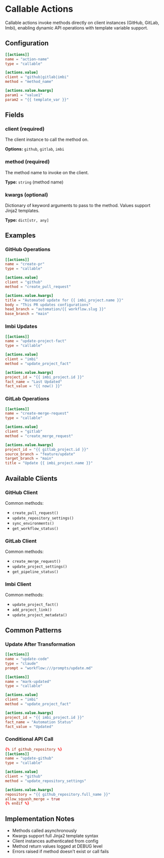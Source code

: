 # Callable Actions

Callable actions invoke methods directly on client instances (GitHub, GitLab, Imbi), enabling dynamic API operations with template variable support.

## Configuration

```toml
[[actions]]
name = "action-name"
type = "callable"

[actions.value]
client = "github|gitlab|imbi"
method = "method_name"

[actions.value.kwargs]
param1 = "value1"
param2 = "{{ template_var }}"
```

## Fields

### client (required)

The client instance to call the method on.

**Options:** `github`, `gitlab`, `imbi`

### method (required)

The method name to invoke on the client.

**Type:** `string` (method name)

### kwargs (optional)

Dictionary of keyword arguments to pass to the method. Values support Jinja2 templates.

**Type:** `dict[str, any]`

## Examples

### GitHub Operations

```toml
[[actions]]
name = "create-pr"
type = "callable"

[actions.value]
client = "github"
method = "create_pull_request"

[actions.value.kwargs]
title = "Automated update for {{ imbi_project.name }}"
body = "This PR updates configurations"
head_branch = "automation/{{ workflow.slug }}"
base_branch = "main"
```

### Imbi Updates

```toml
[[actions]]
name = "update-project-fact"
type = "callable"

[actions.value]
client = "imbi"
method = "update_project_fact"

[actions.value.kwargs]
project_id = "{{ imbi_project.id }}"
fact_name = "Last Updated"
fact_value = "{{ now() }}"
```

### GitLab Operations

```toml
[[actions]]
name = "create-merge-request"
type = "callable"

[actions.value]
client = "gitlab"
method = "create_merge_request"

[actions.value.kwargs]
project_id = "{{ gitlab_project.id }}"
source_branch = "feature/update"
target_branch = "main"
title = "Update {{ imbi_project.name }}"
```

## Available Clients

### GitHub Client

Common methods:
- `create_pull_request()`
- `update_repository_settings()`
- `sync_environments()`
- `get_workflow_status()`

### GitLab Client

Common methods:
- `create_merge_request()`
- `update_project_settings()`
- `get_pipeline_status()`

### Imbi Client

Common methods:
- `update_project_fact()`
- `add_project_link()`
- `update_project_metadata()`

## Common Patterns

### Update After Transformation

```toml
[[actions]]
name = "update-code"
type = "claude"
prompt = "workflow:///prompts/update.md"

[[actions]]
name = "mark-updated"
type = "callable"

[actions.value]
client = "imbi"
method = "update_project_fact"

[actions.value.kwargs]
project_id = "{{ imbi_project.id }}"
fact_name = "Automation Status"
fact_value = "Updated"
```

### Conditional API Call

```toml
{% if github_repository %}
[[actions]]
name = "update-github"
type = "callable"

[actions.value]
client = "github"
method = "update_repository_settings"

[actions.value.kwargs]
repository = "{{ github_repository.full_name }}"
allow_squash_merge = true
{% endif %}
```

## Implementation Notes

- Methods called asynchronously
- Kwargs support full Jinja2 template syntax
- Client instances authenticated from config
- Method return values logged at DEBUG level
- Errors raised if method doesn't exist or call fails
